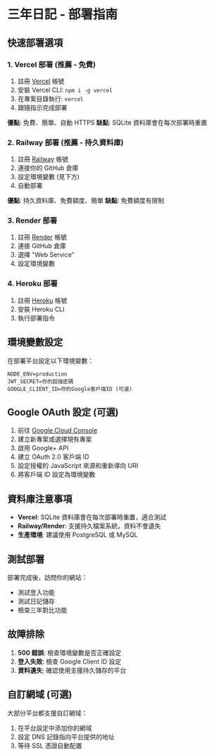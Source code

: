 # 三年日記 - 部署指南

## 快速部署選項

### 1. Vercel 部署 (推薦 - 免費)

1. 註冊 [Vercel](https://vercel.com) 帳號
2. 安裝 Vercel CLI: `npm i -g vercel`
3. 在專案目錄執行: `vercel`
4. 跟隨指示完成部署

**優點**: 免費、簡單、自動 HTTPS
**缺點**: SQLite 資料庫會在每次部署時重置

### 2. Railway 部署 (推薦 - 持久資料庫)

1. 註冊 [Railway](https://railway.app) 帳號
2. 連接你的 GitHub 倉庫
3. 設定環境變數 (見下方)
4. 自動部署

**優點**: 持久資料庫、免費額度、簡單
**缺點**: 免費額度有限制

### 3. Render 部署

1. 註冊 [Render](https://render.com) 帳號
2. 連接 GitHub 倉庫
3. 選擇 "Web Service"
4. 設定環境變數

### 4. Heroku 部署

1. 註冊 [Heroku](https://heroku.com) 帳號
2. 安裝 Heroku CLI
3. 執行部署指令

## 環境變數設定

在部署平台設定以下環境變數：

```
NODE_ENV=production
JWT_SECRET=你的超強密碼
GOOGLE_CLIENT_ID=你的Google客戶端ID (可選)
```

## Google OAuth 設定 (可選)

1. 前往 [Google Cloud Console](https://console.cloud.google.com)
2. 建立新專案或選擇現有專案
3. 啟用 Google+ API
4. 建立 OAuth 2.0 客戶端 ID
5. 設定授權的 JavaScript 來源和重新導向 URI
6. 將客戶端 ID 設定為環境變數

## 資料庫注意事項

- **Vercel**: SQLite 資料庫會在每次部署時重置，適合測試
- **Railway/Render**: 支援持久檔案系統，資料不會遺失
- **生產環境**: 建議使用 PostgreSQL 或 MySQL

## 測試部署

部署完成後，訪問你的網站：
- 測試登入功能
- 測試日記儲存
- 檢查三年對比功能

## 故障排除

1. **500 錯誤**: 檢查環境變數是否正確設定
2. **登入失敗**: 檢查 Google Client ID 設定
3. **資料遺失**: 確認使用支援持久儲存的平台

## 自訂網域 (可選)

大部分平台都支援自訂網域：
1. 在平台設定中添加你的網域
2. 設定 DNS 記錄指向平台提供的地址
3. 等待 SSL 憑證自動配置